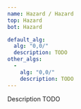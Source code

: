 ```yaml
---
name: Hazard / Hazard
top: Hazard
bot: Hazard

default_alg:
  alg: "0,0/"
  description: TODO
other_algs:
  -
    alg: "0,0/"
    description: TODO
---
```


Description TODO

